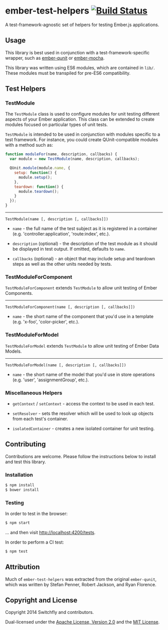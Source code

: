 # ember-test-helpers [![Build Status](https://secure.travis-ci.org/switchfly/ember-test-helpers.png?branch=master)](http://travis-ci.org/switchfly/ember-test-helpers)

A test-framework-agnostic set of helpers for testing Ember.js applications.

## Usage

This library is best used in conjunction with a test-framework-specific
wrapper, such as [ember-qunit](https://github.com/rwjblue/ember-qunit) or
[ember-mocha](https://github.com/switchfly/ember-mocha).

This library was written using ES6 modules, which are contained in `lib/`.
These modules must be transpiled for pre-ES6 compatibility.

## Test Helpers

### TestModule

The `TestModule` class is used to configure modules for unit testing
different aspects of your Ember application. This class can be extended to
create modules focused on particular types of unit tests.

`TestModule` is intended to be used in conjunction with modules specific to
a test framework. For instance, you could create QUnit-compatible modules with
a method such as:

```javascript
function moduleFor(name, description, callbacks) {
  var module = new TestModule(name, description, callbacks);

  QUnit.module(module.name, {
    setup: function() {
      module.setup();
    },
    teardown: function() {
      module.teardown();
    }
  });
}
```

------

`TestModule(name [, description [, callbacks]])`

* `name` - the full name of the test subject as it is registered in a container
(e.g. 'controller:application', 'route:index', etc.).

* `description` (optional) - the description of the test module as it should be
displayed in test output. If omitted, defaults to `name`.

* `callbacks` (optional) - an object that may include setup and teardown steps
as well as the other units needed by tests.

### TestModuleForComponent

`TestModuleForComponent` extends `TestModule` to allow unit testing of Ember
Components.

------

`TestModuleForComponent(name [, description [, callbacks]])`

* `name` - the short name of the component that you'd use in a template
(e.g. 'x-foo', 'color-picker', etc.).

### TestModuleForModel

`TestModuleForModel` extends `TestModule` to allow unit testing of Ember Data
Models.

------

`TestModuleForModel(name [, description [, callbacks]])`

* `name` - the short name of the model that you'd use in store operations
(e.g. 'user', 'assignmentGroup', etc.).

### Miscellaneous Helpers

* `getContext` / `setContext` - access the context to be used in each test.

* `setResolver` - sets the resolver which will be used to look up objects from
each test's container.

* `isolatedContainer` - creates a new isolated container for unit testing.

## Contributing

Contributions are welcome. Please follow the instructions below to install and
test this library.

### Installation

```sh
$ npm install
$ bower install
```

### Testing

In order to test in the browser:

```sh
$ npm start
```

... and then visit [http://localhost:4200/tests](http://localhost:4200/tests).

In order to perform a CI test:

```sh
$ npm test
```

## Attribution

Much of `ember-test-helpers` was extracted from the original `ember-qunit`,
which was written by Stefan Penner, Robert Jackson, and Ryan Florence.

## Copyright and License

Copyright 2014 Switchfly and contributors.

Dual-licensed under the [Apache License, Version 2.0](./APACHE-LICENSE) and
the [MIT License](./MIT-LICENSE).
